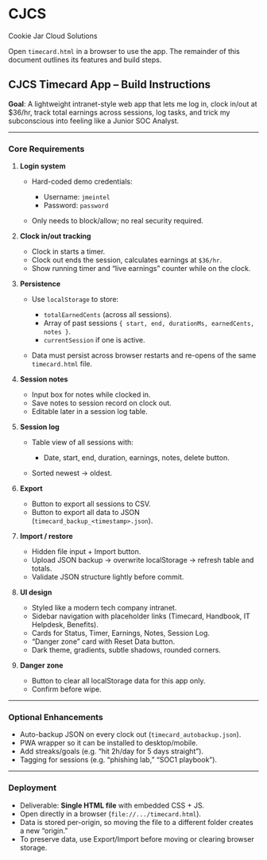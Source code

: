 # CJCS

Cookie Jar Cloud Solutions

Open `timecard.html` in a browser to use the app. The remainder of this document outlines its features and build steps.

## CJCS Timecard App – Build Instructions

**Goal**: A lightweight intranet-style web app that lets me log in, clock in/out at $36/hr, track total earnings across sessions, log tasks, and trick my subconscious into feeling like a Junior SOC Analyst.

---

### Core Requirements

1. **Login system**

   * Hard-coded demo credentials:

     * Username: `jmeintel`
     * Password: `password`
   * Only needs to block/allow; no real security required.

2. **Clock in/out tracking**

   * Clock in starts a timer.
   * Clock out ends the session, calculates earnings at `$36/hr`.
   * Show running timer and “live earnings” counter while on the clock.

3. **Persistence**

   * Use `localStorage` to store:

     * `totalEarnedCents` (across all sessions).
     * Array of past sessions `{ start, end, durationMs, earnedCents, notes }`.
     * `currentSession` if one is active.
   * Data must persist across browser restarts and re-opens of the same `timecard.html` file.

4. **Session notes**

   * Input box for notes while clocked in.
   * Save notes to session record on clock out.
   * Editable later in a session log table.

5. **Session log**

   * Table view of all sessions with:

     * Date, start, end, duration, earnings, notes, delete button.
   * Sorted newest → oldest.

6. **Export**

   * Button to export all sessions to CSV.
   * Button to export all data to JSON (`timecard_backup_<timestamp>.json`).

7. **Import / restore**

   * Hidden file input + Import button.
   * Upload JSON backup → overwrite localStorage → refresh table and totals.
   * Validate JSON structure lightly before commit.

8. **UI design**

   * Styled like a modern tech company intranet.
   * Sidebar navigation with placeholder links (Timecard, Handbook, IT Helpdesk, Benefits).
   * Cards for Status, Timer, Earnings, Notes, Session Log.
   * “Danger zone” card with Reset Data button.
   * Dark theme, gradients, subtle shadows, rounded corners.

9. **Danger zone**

   * Button to clear all localStorage data for this app only.
   * Confirm before wipe.

---

### Optional Enhancements

* Auto-backup JSON on every clock out (`timecard_autobackup.json`).
* PWA wrapper so it can be installed to desktop/mobile.
* Add streaks/goals (e.g. “hit 2h/day for 5 days straight”).
* Tagging for sessions (e.g. “phishing lab,” “SOC1 playbook”).

---

### Deployment

* Deliverable: **Single HTML file** with embedded CSS + JS.
* Open directly in a browser (`file://.../timecard.html`).
* Data is stored per-origin, so moving the file to a different folder creates a new “origin.”
* To preserve data, use Export/Import before moving or clearing browser storage.

